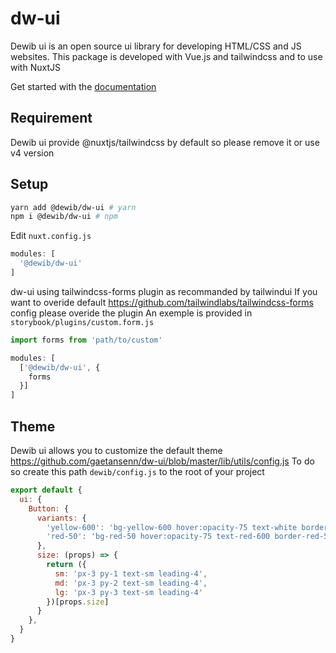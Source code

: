 # dw-ui
Dewib ui is an open source ui library for developing HTML/CSS and JS websites. This package is developed with Vue.js and tailwindcss and to use with NuxtJS

Get started with the [documentation](https://xhr-cache.dewib.com)

## Requirement
Dewib ui provide @nuxtjs/tailwindcss by default so please remove it or use v4 version

## Setup
```sh
yarn add @dewib/dw-ui # yarn
npm i @dewib/dw-ui # npm
```

Edit `nuxt.config.js`

```js
modules: [
  '@dewib/dw-ui'
]
```

dw-ui using tailwindcss-forms plugin as recommanded by tailwindui
If you want to overide default https://github.com/tailwindlabs/tailwindcss-forms config please overide the plugin
An exemple is provided in `storybook/plugins/custom.form.js`

```js
import forms from 'path/to/custom'

modules: [
  ['@dewib/dw-ui', {
    forms
  }]
]
```

## Theme
Dewib ui allows you to customize the default theme https://github.com/gaetansenn/dw-ui/blob/master/lib/utils/config.js
To do so create this path `dewib/config.js` to the root of your project

```js
export default {
  ui: {
    Button: {
      variants: {
        'yellow-600': 'bg-yellow-600 hover:opacity-75 text-white border-yellow-600',
        'red-50': 'bg-red-50 hover:opacity-75 text-red-600 border-red-50',
      },
      size: (props) => {
        return ({
          sm: 'px-3 py-1 text-sm leading-4',
          md: 'px-3 py-2 text-sm leading-4',
          lg: 'px-3 py-3 text-sm leading-4'
        })[props.size]
      }
    },
  }
}
```
